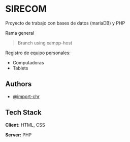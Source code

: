 
# SIRECOM

Proyecto de trabajo con bases de datos (mariaDB) y PHP

Rama general

> Branch using xampp-host

Registro de equipo personales:

 - Computadoras
 - Tablets

## Authors

- [@import-chr](https://www.github.com/import-chr)


## Tech Stack

**Client:** HTML, CSS

**Server:** PHP


